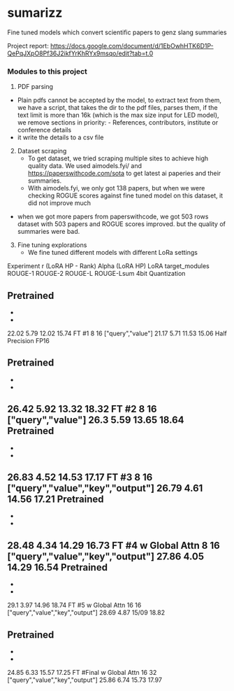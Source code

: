 # sumarizz
Fine tuned models which convert scientific papers to genz slang summaries

Project report: https://docs.google.com/document/d/1EbOwhHTK6D1P-QePqJXpO8Pf36J2ikfYrKhRYx9msqo/edit?tab=t.0


### Modules to this project

1. PDF parsing
  - Plain pdfs cannot be accepted by the model, to extract text from them, we have a script, that takes the dir to the pdf files, parses them, if the text limit is more than 16k (which is the max size input for LED model), we remove sections in priority: 
         - References, contributors, institute or conference details
  - it write the details to a csv file

2. Dataset scraping
   - To get dataset, we tried scraping multiple sites to achieve high quality data. We used aimodels.fyi/ and https://paperswithcode.com/sota to get latest ai paperies and their summaries. 
   - With aimodels.fyi, we only got 138 papers, but when we were checking ROGUE scores against fine tuned model on this dataset, it did not improve much
  - when we got more papers from paperswithcode, we got 503 rows dataset with 503 papers and ROGUE scores improved. but the quality of summaries were bad. 

3. Fine tuning explorations
   - We fine tuned different models with different LoRa settings

 Experiment
r (LoRA HP - Rank)
Alpha (LoRA HP)
LoRA target_modules
ROUGE-1
ROUGE-2
ROUGE-L
ROUGE-Lsum
4bit Quantization
 
 
 
 
 
 
 
Pretrained
-
-
-
22.02
5.79
12.02
15.74
FT #1
8
16
["query","value"]
21.17
5.71
11.53
15.06
Half Precision FP16
 
 
 
 
 
 
 
Pretrained
-
-
-
26.42
5.92
13.32
18.32
FT #2
8
16
["query","value"]
26.3
5.59
13.65
18.64
Pretrained
-
-
-
26.83
4.52
14.53
17.17
FT #3
8
16
["query","value","key","output"]
26.79
4.61
14.56
17.21
Pretrained
-
-
-
28.48
4.34
14.29
16.73
FT #4 w Global Attn
8
16
["query","value","key","output"]
27.86
4.05
14.29
16.54
Pretrained
-
-
-
29.1
3.97
14.96
18.74
FT #5 w Global Attn
16
16
["query","value","key","output"]
28.69
4.87
15/09
18.82
 
 
 
 
 
 
 
 
Pretrained
-
-
-
24.85
6.33
15.57
17.25
FT #Final w Global Attn
16
32
["query","value","key","output"]
25.86
6.74
15.73
17.97



